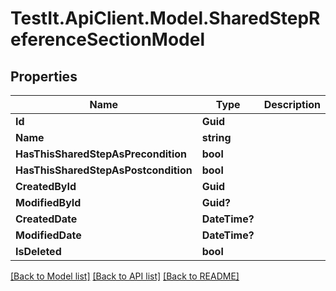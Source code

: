 # TestIt.ApiClient.Model.SharedStepReferenceSectionModel

## Properties

Name | Type | Description | Notes
------------ | ------------- | ------------- | -------------
**Id** | **Guid** |  | 
**Name** | **string** |  | 
**HasThisSharedStepAsPrecondition** | **bool** |  | 
**HasThisSharedStepAsPostcondition** | **bool** |  | 
**CreatedById** | **Guid** |  | 
**ModifiedById** | **Guid?** |  | [optional] 
**CreatedDate** | **DateTime?** |  | [optional] 
**ModifiedDate** | **DateTime?** |  | [optional] 
**IsDeleted** | **bool** |  | 

[[Back to Model list]](../README.md#documentation-for-models) [[Back to API list]](../README.md#documentation-for-api-endpoints) [[Back to README]](../README.md)

